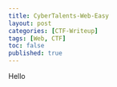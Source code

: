 ```yaml
---
title: CyberTalents-Web-Easy
layout: post
categories: [CTF-Writeup]
tags: [Web, CTF]
toc: false
published: true
---
```


Hello
